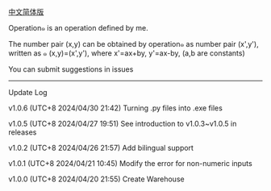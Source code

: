 [中文简体版](https://github.com/gvzgithub/u0e51-Operations-Calculater/blob/main/README-zh-cn.md)

Operation๑ is an operation defined by me.


The number pair (x,y) can be obtained by operation๑ as number pair (x',y'), written as ๑ (x,y)=(x',y'), where x'=ax+by, y'=ax-by, (a,b are constants)


You can submit suggestions in issues

-------------
Update Log

v1.0.6 (UTC+8 2024/04/30 21:42) Turning .py files into .exe files

v1.0.5 (UTC+8 2024/04/27 19:51) See introduction to v1.0.3~v1.0.5 in releases

v1.0.2  (UTC+8 2024/04/26 21:57) Add bilingual support

v1.0.1  (UTC+8 2024/04/21 10:45) Modify the error for non-numeric inputs

v1.0.0  (UTC+8 2024/04/20 21:55) Create Warehouse










